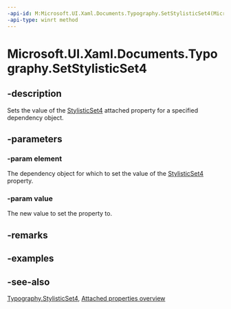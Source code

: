 ```yaml
---
-api-id: M:Microsoft.UI.Xaml.Documents.Typography.SetStylisticSet4(Microsoft.UI.Xaml.DependencyObject,System.Boolean)
-api-type: winrt method
---
```


<!-- Method syntax
public void SetStylisticSet4(Windows.UI.Xaml.DependencyObject element, System.Boolean value)
-->

# Microsoft.UI.Xaml.Documents.Typography.SetStylisticSet4

## -description
Sets the value of the [StylisticSet4](typography_stylisticset4.md) attached property for a specified dependency object.

## -parameters
### -param element
The dependency object for which to set the value of the [StylisticSet4](typography_stylisticset4.md) property.

### -param value
The new value to set the property to.

## -remarks

## -examples

## -see-also

[Typography.StylisticSet4](typography_stylisticset4.md), [Attached properties overview](/windows/uwp/xaml-platform/attached-properties-overview)

